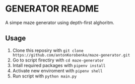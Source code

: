 # GENERATOR README

A simpe maze generator using depth-first alghoritm.

## Usage

1. Clone this reposiry with `git clone https://github.com/antonKorobenko/maze-generator.git`
2. Go to script firectiry with `cd maze-generator`
3. Intall required packages with `pipenv install`
4. Activate new enviroment with `pipenv shell`
5. Run script with `python main.py`
